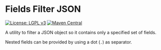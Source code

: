 # Fields Filter JSON
[![License: LGPL v3](https://img.shields.io/badge/License-LGPL%20v3-blue.svg?style=plastic)](https://www.gnu.org/licenses/lgpl-3.0)
[![Maven Central](https://maven-badges.herokuapp.com/maven-central/com.github.arucard21.simplyrestful/fields-filter-json/badge.svg?style=plastic)](https://maven-badges.herokuapp.com/maven-central/com.github.arucard21.simplyrestful/fields-filter-json)

A utility to filter a JSON object so it contains only a specified set of fields. 

Nested fields can be provided by using a dot (`.`) as separator. 

